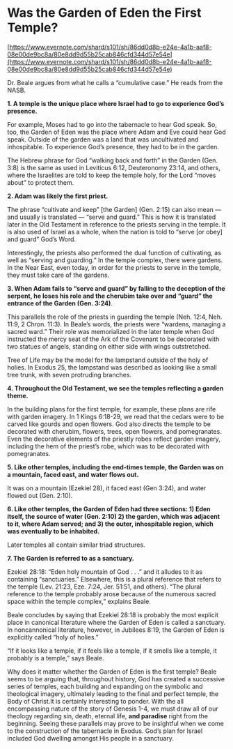 # Was the Garden of Eden the First Temple?

[https://www.evernote.com/shard/s101/sh/86dd0d8b-e24e-4a1b-aaf8-08e00de9bc8a/80e8dd9d55b25cab846cfd344d57e54e](https://www.evernote.com/shard/s101/sh/86dd0d8b-e24e-4a1b-aaf8-08e00de9bc8a/80e8dd9d55b25cab846cfd344d57e54e)

Dr. Beale argues from what he calls a “cumulative case.” He reads from the NASB.

**1. A temple is the unique place where Israel had to go to experience God’s presence.**

For example, Moses had to go into the tabernacle to hear God speak. So, too, the Garden of Eden was the place where Adam and Eve could hear God speak. Outside of the garden was a land that was uncultivated and inhospitable. To experience God’s presence, they had to be in the garden.

The Hebrew phrase for God “walking back and forth” in the Garden \(Gen. 3:8\) is the same as used in Leviticus 6:12, Deuteronomy 23:14, and others, where the Israelites are told to keep the temple holy, for the Lord “moves about” to protect them.

**2. Adam was likely the first priest.**

The phrase “cultivate and keep” \[the Garden\] \(Gen. 2:15\) can also mean — and usually is translated — “serve and guard.” This is how it is translated later in the Old Testament in reference to the priests serving in the temple. It is also used of Israel as a whole, when the nation is told to “serve \[or obey\] and guard” God’s Word.

Interestingly, the priests also performed the dual function of cultivating, as well as “serving and guarding.” In the temple complex, there were gardens. In the Near East, even today, in order for the priests to serve in the temple, they must take care of the gardens.

**3. When Adam fails to “serve and guard” by falling to the deception of the serpent, he loses his role and the cherubim take over and “guard” the entrance of the Garden \(Gen. 3:24\)**.

This parallels the role of the priests in guarding the temple \(Neh. 12:4, Neh. 11:9, 2 Chron. 11:3\). In Beale’s words, the priests were “wardens, managing a sacred ward.” Their role was memorialized in the later temple when God instructed the mercy seat of the Ark of the Covenant to be decorated with two statues of angels, standing on either side with wings outstretched.

Tree of Life may be the model for the lampstand outside of the holy of holies. In Exodus 25, the lampstand was described as looking like a small tree trunk, with seven protruding branches.

**4. Throughout the Old Testament, we see the temples reflecting a garden theme.**

In the building plans for the first temple, for example, these plans are rife with garden imagery. In 1 Kings 6:18-29, we read that the cedars were to be carved like gourds and open flowers. God also directs the temple to be decorated with cherubim, flowers, trees, open flowers, and pomegranates. Even the decorative elements of the priestly robes reflect garden imagery, including the hem of the priest’s robe, which was to be decorated with pomegranates.

**5. Like other temples, including the end-times temple, the Garden was on a mountain, faced east, and water flows out.**

It was on a mountain \(Ezekiel 28\), it faced east \(Gen 3:24\), and water flowed out \(Gen. 2:10\).

**6. Like other temples, the Garden of Eden had three sections: 1\) Eden itself, the source of water \(Gen. 2:10\) 2\) the garden, which was adjacent to it, where Adam served; and 3\) the outer, inhospitable region, which was eventually to be inhabited.**

Later temples all contain similar triad structures.

**7. The Garden is referred to as a sanctuary.**

Ezekiel 28:18: “Eden holy mountain of God . . .” and it alludes to it as containing “sanctuaries.” Elsewhere, this is a plural reference that refers to the temple \(Lev. 21:23, Eze. 7:24, Jer. 51:51, and others\). “The plural reference to the temple probably arose because of the numerous sacred space within the temple complex,” explains Beale.

Beale concludes by saying that Ezekiel 28:18 is probably the most explicit place in canonical literature where the Garden of Eden is called a sanctuary. In noncannonical literature, however, in Jubilees 8:19, the Garden of Eden is explicitly called “holy of holies.”

“If it looks like a temple, if it feels like a temple, if it smells like a temple, it probably is a temple,” says Beale.

Why does it matter whether the Garden of Eden is the first temple? Beale seems to be arguing that, throughout history, God has created a successive series of temples, each building and expanding on the symbolic and theological imagery, ultimately leading to the final and perfect temple, the Body of Christ.It is certainly interesting to ponder.  With the all encompassing nature of the story of Genesis 1-4, we must draw all of our theology regarding sin, death, eternal life, **and paradise** right from the beginning.  Seeing these parallels may prove to be insightful when we come to the construction of the tabernacle in Exodus.  God’s plan for Israel included God dwelling amongst His people in a sanctuary.

